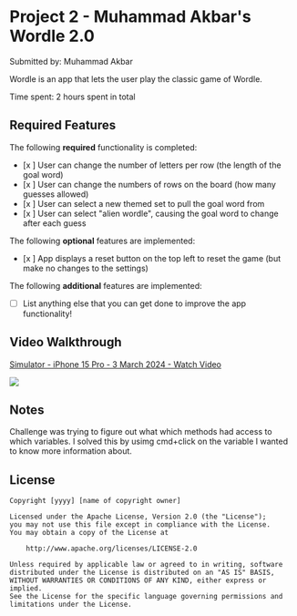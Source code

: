 # Project 2 - Muhammad Akbar's Wordle 2.0

Submitted by: Muhammad Akbar

Wordle is an app that lets the user play the classic game of Wordle. 

Time spent: 2 hours spent in total

## Required Features

The following **required** functionality is completed:

- [x ] User can change the number of letters per row (the length of the goal word)
- [x ] User can change the numbers of rows on the board (how many guesses allowed)
- [x ] User can select a new themed set to pull the goal word from
- [x ] User can select "alien wordle", causing the goal word to change after each guess


The following **optional** features are implemented:

- [x ] App displays a reset button on the top left to reset the game (but make no changes to the settings)

The following **additional** features are implemented:

- [ ] List anything else that you can get done to improve the app functionality!

## Video Walkthrough

<div>
    <a href="https://www.loom.com/share/306fe59a85d04e0a81f24a75bd7eeee6">
      <p>Simulator - iPhone 15 Pro - 3 March 2024 - Watch Video</p>
    </a>
    <a href="https://www.loom.com/share/306fe59a85d04e0a81f24a75bd7eeee6">
      <img style="max-width:300px;" src="https://cdn.loom.com/sessions/thumbnails/306fe59a85d04e0a81f24a75bd7eeee6-with-play.gif">
    </a>
  </div>

## Notes

Challenge was trying to figure out what which methods had access to which variables. I solved this by usimg cmd+click on the variable I wanted to know more information about. 

## License

    Copyright [yyyy] [name of copyright owner]

    Licensed under the Apache License, Version 2.0 (the "License");
    you may not use this file except in compliance with the License.
    You may obtain a copy of the License at

        http://www.apache.org/licenses/LICENSE-2.0

    Unless required by applicable law or agreed to in writing, software
    distributed under the License is distributed on an "AS IS" BASIS,
    WITHOUT WARRANTIES OR CONDITIONS OF ANY KIND, either express or implied.
    See the License for the specific language governing permissions and
    limitations under the License.
